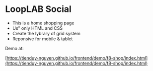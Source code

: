 # LoopLAB Social


- This is a home shopping page
- Us" only HTML and CSS
- Create the lybrary of grid system
- Reponsive for mobile & tablet


Demo at:

[https://tienduy-nguyen.github.io/frontend/demo/f8-shop/index.html](https://tienduy-nguyen.github.io/frontend/demo/f8-shop/index.html)
